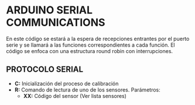 # ARDUINO SERIAL COMMUNICATIONS

En este código se estará a la espera de recepciones entrantes por el puerto serie y se llamará a las funciones correspondientes a cada función. El código se enfoca con una estructura round robin con interrupciones.

## PROTOCOLO SERIAL

- **C:** Inicialización del proceso de calibración
- **R:** Comando de lectura de uno de los sensores. Parámetros:
  - **XX:** Código del sensor (Ver lista sensores)
